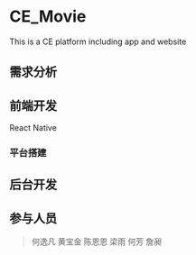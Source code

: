 # CE_Movie
This is a CE platform including app and website

## 需求分析

## 前端开发
React Native
### 平台搭建

## 后台开发

## 参与人员
> 何逸凡 黄宝金 陈恩恩 梁雨 何芳 詹昶

